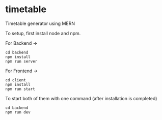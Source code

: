 # timetable
Timetable generator using MERN

To setup, first install node and npm.

For Backend ->
```
cd backend
npm install
npm run server
```

For Frontend ->
```
cd client
npm install
npm run start
```

To start both of them with one command (after installation is completed)
```
cd backend
npm run dev
```
